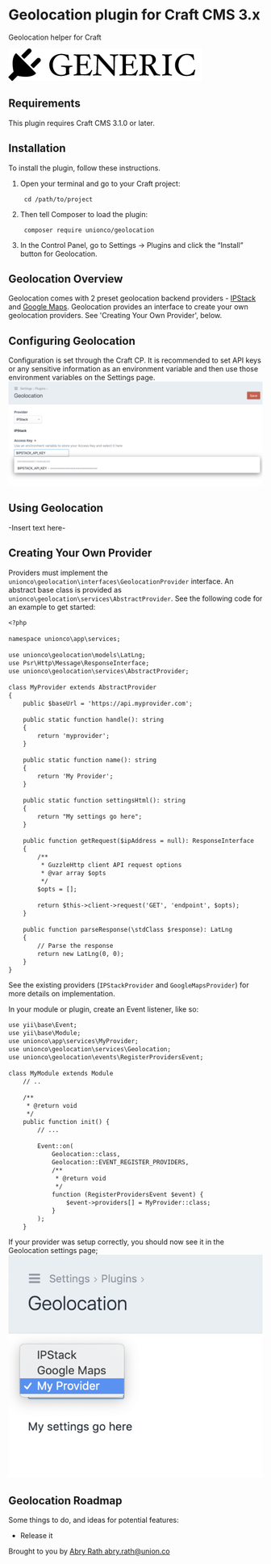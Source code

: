 
# Geolocation plugin for Craft CMS 3.x

Geolocation helper for Craft

![Screenshot](resources/img/plugin-logo.png)

## Requirements

This plugin requires Craft CMS 3.1.0 or later.

## Installation

To install the plugin, follow these instructions.

1. Open your terminal and go to your Craft project:

        cd /path/to/project

2. Then tell Composer to load the plugin:

        composer require unionco/geolocation

3. In the Control Panel, go to Settings → Plugins and click the “Install” button for Geolocation.

## Geolocation Overview

Geolocation comes with 2 preset geolocation backend providers - [IPStack](https://ipstack.com) and [Google Maps](https://developers.google.com/maps/documentation/geolocation/intro). Geolocation provides an interface to create your own geolocation providers. See 'Creating Your Own Provider', below.

## Configuring Geolocation

Configuration is set through the Craft CP. It is recommended to set API keys or any sensitive information as an environment variable and then use those environment variables on the Settings page.
![Settings](resources/img/settings-screenshot.png) 

## Using Geolocation

-Insert text here-

## Creating Your Own Provider

Providers must implement the `unionco\geolocation\interfaces\GeolocationProvider` interface. An abstract base class is provided as `unionco\geolocation\services\AbstractProvider`. See the following code for an example to get started:

```
<?php

namespace unionco\app\services;

use unionco\geolocation\models\LatLng;
use Psr\Http\Message\ResponseInterface;
use unionco\geolocation\services\AbstractProvider;

class MyProvider extends AbstractProvider
{
    public $baseUrl = 'https://api.myprovider.com';

    public static function handle(): string
    {
        return 'myprovider';
    }

    public static function name(): string
    {
        return 'My Provider';
    }

    public static function settingsHtml(): string
    {
        return "My settings go here";
    }

    public function getRequest($ipAddress = null): ResponseInterface
    {
        /**
         * GuzzleHttp client API request options
         * @var array $opts
         */
        $opts = [];

        return $this->client->request('GET', 'endpoint', $opts);
    }

    public function parseResponse(\stdClass $response): LatLng
    {
        // Parse the response
        return new LatLng(0, 0);
    }
}

```

See the existing providers (`IPStackProvider` and `GoogleMapsProvider`) for more details on implementation.

In your module or plugin, create an Event listener, like so:

```
use yii\base\Event;
use yii\base\Module;
use unionco\app\services\MyProvider;
use unionco\geolocation\services\Geolocation;
use unionco\geolocation\events\RegisterProvidersEvent;

class MyModule extends Module 
    // ..

    /**
     * @return void
     */
    public function init() {
        // ...
        
        Event::on(
            Geolocation::class,
            Geolocation::EVENT_REGISTER_PROVIDERS,
            /**
             * @return void
             */
            function (RegisterProvidersEvent $event) {
                $event->providers[] = MyProvider::class;
            }
        );
    }
```

If your provider was setup correctly, you should now see it in the Geolocation settings page; ![Custom Provider](resources/img/settings-custom-provider.png)

## Geolocation Roadmap

Some things to do, and ideas for potential features:

* Release it

Brought to you by [Abry Rath <abry.rath@union.co>](https://github.com/abryrath)
